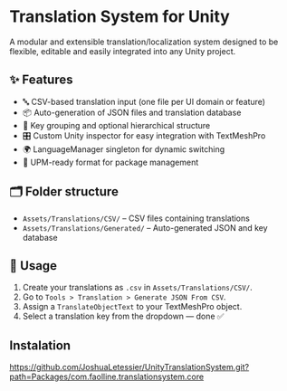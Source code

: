 ﻿# Translation System for Unity

A modular and extensible translation/localization system designed to be flexible, editable and easily integrated into any Unity project.

## ✨ Features

- 🔤 CSV-based translation input (one file per UI domain or feature)
- 📦 Auto-generation of JSON files and translation database
- 🧠 Key grouping and optional hierarchical structure
- 🎛️ Custom Unity inspector for easy integration with TextMeshPro
- 🌍 LanguageManager singleton for dynamic switching
- 💾 UPM-ready format for package management

## 🗂 Folder structure

- `Assets/Translations/CSV/` – CSV files containing translations
- `Assets/Translations/Generated/` – Auto-generated JSON and key database

## 🧩 Usage

1. Create your translations as `.csv` in `Assets/Translations/CSV/`.
2. Go to `Tools > Translation > Generate JSON From CSV`.
3. Assign a `TranslateObjectText` to your TextMeshPro object.
4. Select a translation key from the dropdown — done ✅


## Instalation
https://github.com/JoshuaLetessier/UnityTranslationSystem.git?path=Packages/com.faolline.translationsystem.core
